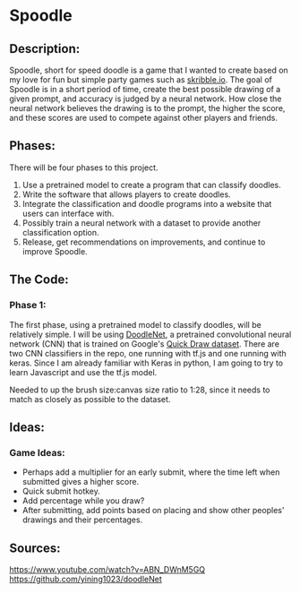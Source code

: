 # Spoodle

## Description:

Spoodle, short for speed doodle is a game that I wanted to create based on my love for fun but simple party games such as [skribble.io](skribble.io). The goal of Spoodle is in a short period of time, create the best possible drawing of a given prompt, and accuracy is judged by a neural network. How close the neural network believes the drawing is to the prompt, the higher the score, and these scores are used to compete against other players and friends.

## Phases:

There will be four phases to this project.

1. Use a pretrained model to create a program that can classify doodles.
2. Write the software that allows players to create doodles.
3. Integrate the classification and doodle programs into a website that users can interface with.
4. Possibly train a neural network with a dataset to provide another classification option.
5. Release, get recommendations on improvements, and continue to improve Spoodle.

## The Code:

### Phase 1:

The first phase, using a pretrained model to classify doodles, will be relatively simple. I will be using [DoodleNet](https://github.com/yining1023/doodleNet), a pretrained convolutional neural network (CNN) that is trained on Google's [Quick Draw dataset](https://quickdraw.withgoogle.com/data). There are two CNN classifiers in the repo, one running with tf.js and one running with keras. Since I am already familiar with Keras in python, I am going to try to learn Javascript and use the tf.js model.
 
Needed to up the brush size:canvas size ratio to 1:28, since it needs to match as closely as possible to the dataset. 


## Ideas:

### Game Ideas:

- Perhaps add a multiplier for an early submit, where the time left when submitted gives a higher score.
- Quick submit hotkey.
- Add percentage while you draw?
- After submitting, add points based on placing and show other peoples' drawings and their percentages.


## Sources:

https://www.youtube.com/watch?v=ABN_DWnM5GQ
https://github.com/yining1023/doodleNet